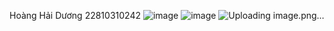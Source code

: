 Hoàng Hải Dương
22810310242
![image](https://github.com/user-attachments/assets/f1f6c1e3-dc5b-49df-8e81-f81c60659be5)
![image](https://github.com/user-attachments/assets/e4865da9-349c-465d-981e-e15773673ad5)
![Uploading image.png…]()
